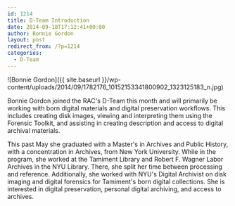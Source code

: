 ```yaml
---
id: 1214
title: D-Team Introduction
date: 2014-09-18T17:12:41+00:00
author: Bonnie Gordon
layout: post
redirect_from: /?p=1214
categories:
  - D-Team
---
```

![Bonnie Gordon]({{ site.baseurl }}/wp-content/uploads/2014/09/1782176_10152153341800902_1323125183_n.jpg)

Bonnie Gordon joined the RAC's D-Team this month and will primarily be working with born digital materials and digital preservation workflows. This includes creating disk images, viewing and interpreting them using the Forensic Toolkit, and assisting in creating description and access to digital archival materials.

This past May she graduated with a Master's in Archives and Public History, with a concentration in Archives, from New York University. While in the program, she worked at the Tamiment Library and Robert F. Wagner Labor Archives in the NYU Library. There, she split her time between processing and reference. Additionally, she worked with NYU's Digital Archivist on disk imaging and digital forensics for Tamiment's born digital collections. She is interested in digital preservation, personal digital archiving, and access to archives.
